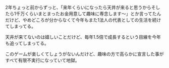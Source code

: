 2年ちょっと前からずっと、「来年くらいになったら天井が来ると思うからそしたら1千万くらいまとまったお金用意して趣味に専念します〜」とか言ってたんだけど、やめどころが分からなくて今年もまた1法人の代表としての生活を続けてしまってる。

天井が来てないのは嬉しいことだけど、毎年1.5倍で成長するという目線を今年も追ってしまってる。

このゲームが楽しくてしょうがないんだけど、趣味の方で高らかに宣言した事がすべて有限不実行になっていて地獄。
